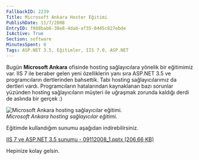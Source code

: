 ```yaml
---
FallbackID: 2239
Title: Microsoft Ankara Hoster Eğitimi
PublishDate: 11/7/2008
EntryID: f088bab6-38e8-4dab-af35-0445c827ebde
IsActive: True
Section: software
MinutesSpent: 0
Tags: ASP.NET 3.5, Eğitimler, IIS 7.0, ASP.NET
---
```

Bugün **Microsoft Ankara** ofisinde hosting sağlayıcılara yönelik bir
eğitimimiz var. IIS 7 ile beraber gelen yeni özelliklerin yanı sıra
ASP.NET 3.5 ve programcıların dertlerinden bahsettik. Tabi hosting
sağlayıcılarımız da dertleri vardı. Programcıların hatalarından
kaynaklanan bazı sorunlar yüzünden hosting sağlayıcıların müşteri ile
uğraşmak zorunda kaldığı derdi de aslında bir gerçek :)

![Microsoft Ankara hosting sağlayıcılar
eğitimi.](http://cdn.daron.yondem.com/assets/2239/06112008_1.jpg)\
*Microsoft Ankara hosting sağlayıcılar eğitimi.*

Eğitimde kullandığım sunumu aşağıdan indirebilirsiniz.

[IIS 7 ve ASP.NET 3.5 sunumu - 09112008\_1.pptx (206,66
KB)](http://cdn.daron.yondem.com/assets/2239/09112008_1.pptx)

Hepinize kolay gelsin.


